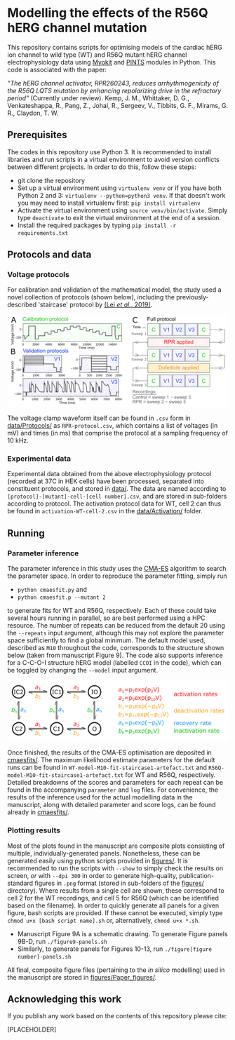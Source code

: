 # Modelling the effects of the R56Q hERG channel mutation

This repository contains scripts for optimising models of the cardiac hERG ion channel to wild type (WT) and R56Q mutant hERG channel electrophysiology data using [Myokit](http://myokit.org) and [PINTS](https://github.com/pints-team/pints) modules in Python.
This code is associated with the paper:

_"The hERG channel activator, RPR260243, reduces arrhythmogenicity of the R56Q LQTS mutation by enhancing repolarizing drive in the refractory period"_ (Currently under review). Kemp, J. M., Whittaker, D. G., Venkateshappa, R., Pang, Z., Johal, R., Sergeev, V., Tibbits, G. F., Mirams, G. R., Claydon, T. W.

## Prerequisites

The codes in this repository use Python 3. It is recommended to install libraries and run scripts in a virtual environment to avoid version conflicts between different projects. In order to do this, follow these steps:
- git clone the repository
- Set up a virtual environment using `virtualenv venv` or if you have both Python 2 and 3: `virtualenv --python=python3 venv`. If that doesn't work you may need to install virtualenv first: `pip install virtualenv`
- Activate the virtual environment using `source venv/bin/activate`. Simply type `deactivate` to exit the virtual environment at the end of a session.
- Install the required packages by typing `pip install -r requirements.txt`

## Protocols and data

### Voltage protocols

For calibration and validation of the mathematical model, the study used a novel collection of protocols (shown below), including the previously-described 'staircase' protocol by [(Lei _et al._, 2019)](https://www.sciencedirect.com/science/article/pii/S0006349519305971).

<img src="https://github.com/CardiacModelling/R56Q-modelling/blob/main/figures/Paper_figures/full-protocol.png">

The voltage clamp waveform itself can be found in `.csv` form in [data/Protocols/](https://github.com/CardiacModelling/R56Q-modelling/tree/main/data/Protocols) as `RPR-protocol.csv`, which contains a list of voltages (in mV) and times (in ms) that comprise the protocol at a sampling frequency of 10 kHz.

### Experimental data

Experimental data obtained from the above electrophysiology protocol (recorded at 37C in HEK cells) have been processed, separated into constituent protocols, and stored in [data/](https://github.com/CardiacModelling/R56Q-modelling/tree/main/data). The data are named according to `[protocol]-[mutant]-cell-[cell number].csv`, and are stored in sub-folders according to protocol. The activation protocol data for WT, cell 2 can thus be found in `activation-WT-cell-2.csv` in the [data/Activation/](https://github.com/CardiacModelling/R56Q-modelling/blob/main/data/Activation) folder.

## Running

### Parameter inference

The parameter inference in this study uses the [CMA-ES](https://www.mitpressjournals.org/doi/abs/10.1162/106365603321828970) algorithm to search the parameter space. In order to reproduce the parameter fitting, simply run
- `python cmaesfit.py` and
- `python cmaesfit.p --mutant 2`

to generate fits for WT and R56Q, respectively. Each of these could take several hours running in parallel, so are best performed using a HPC resource. The number of repeats can be reduced from the default 20 using the `--repeats` input argument, although this may not explore the parameter space sufficiently to find a global minimum. The default model used, described as `M10` throughout the code, corresponds to the structure shown below (taken from manuscript Figure 9). The code also supports inference for a C-C-O-I structure hERG model (labelled `CCOI` in the code), which can be toggled by changing the `--model` input argument. 

<img src="https://github.com/CardiacModelling/R56Q-modelling/blob/main/figures/Paper_figures/markov-chain.png">

Once finished, the results of the CMA-ES optimisation are deposited in [cmaesfits/](https://github.com/CardiacModelling/R56Q-modelling/tree/main/cmaesfits). The maximum likelihood estimate parameters for the default runs can be found in `WT-model-M10-fit-staircase1-artefact.txt` and `R56Q-model-M10-fit-staircase1-artefact.txt` for WT and R56Q, respectively. Detailed breakdowns of the scores and parameters for each repeat can be found in the accompanying `parameter` and `log` files. For convenience, the results of the inference used for the actual modelling data in the manuscript, along with detailed parameter and score logs, can be found already in [cmaesfits/](https://github.com/CardiacModelling/R56Q-modelling/tree/main/cmaesfits).

### Plotting results

Most of the plots found in the manuscript are composite plots consisting of multiple, individually-generated panels. Nonetheless, these can be generated easily using python scripts provided in [figures/](https://github.com/CardiacModelling/R56Q-modelling/tree/main/figures). It is recommended to run the scripts with `--show` to simply check the results on screen, _or_ with `--dpi 300` in order to generate high-quality, publication-standard figures in `.png` format (stored in sub-folders of the [figures/](https://github.com/CardiacModelling/R56Q-modelling/tree/main/figures) directory). Where results from a single cell are shown, these correspond to cell 2 for the WT recordings, and cell 5 for R56Q (which can be identified based on the filename). In order to quickly generate all panels for a given figure, bash scripts are provided. If these cannot be executed, simply type `chmod u+x [bash script name].sh` or, alternatively, `chmod u+x *.sh`.

- Manuscript Figure 9A is a schematic drawing. To generate Figure panels 9B-D, run `./figure9-panels.sh`
- Similarly, to generate panels for Figures 10-13, run `./figure[figure number]-panels.sh`

All final, composite figure files (pertaining to the _in silico_ modelling) used in the manuscript are stored in [figures/Paper_figures/](https://github.com/CardiacModelling/R56Q-modelling/tree/main/figures/Paper_figures).

## Acknowledging this work

If you publish any work based on the contents of this repository please cite:

[PLACEHOLDER]